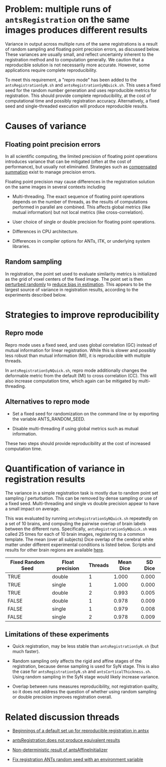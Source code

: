 # __Problem:__  multiple runs of `antsRegistration` on the same images produces different results

Variance in output across multiple runs of the same registrations is a result of random sampling and floating point precision errors, as discussed below. These variances are usually small, and reflect uncertainty inherent to the registration method and to computation generally. We caution that a reproducible solution is not necessarily more accurate. However, some applications require complete reproducibility.

To meet this requirement, a "repro mode" has been added to the `antsRegistrationSyN.sh` and `antsRegistrationSyNQuick.sh`. This uses a fixed seed for the random number generation and uses reproducible metrics for registration. This should provide complete reproducibility, at the cost of computational time and possibly registration accuracy. Alternatively, a fixed seed and single-threaded execution will produce reproducible results.


# Causes of variance

## Floating point precision errors

In all scientific computing, the limited precision of floating point operations introduces variance that can be mitigated (often at the cost of performance), but usually not eliminated. Strategies such as [compensated summation](https://en.wikipedia.org/wiki/Kahan_summation_algorithm) exist to manage precision errors.  

Floating point precision may cause differences in the registration solution on the same images in several contexts including

* Multi-threading. The exact sequence of floating point operations depends on the number of threads, as the results of computations performed in parallel are combined. This affects global metrics (like mutual information) but not local metrics (like cross-correlation).

* User choice of single or double precision for floating point operations.

* Differences in CPU architecture.

* Differences in compiler options for ANTs, ITK, or underlying system libraries.


## Random sampling

In registration, the point set used to evaluate similarity metrics is initialized as the grid of voxel centers of the fixed image. The point set is then [perturbed randomly](https://github.com/InsightSoftwareConsortium/ITK/blob/master/Modules/Registration/RegistrationMethodsv4/include/itkImageRegistrationMethodv4.hxx#L917-L1076) to [reduce bias in estimation](http://bigwww.epfl.ch/preprints/thevenaz0602p.pdf). This appears to be the largest source of variance in registration results, according to the experiments described below. 


# Strategies to improve reproducibility

## Repro mode

Repro mode uses a fixed seed, and uses global correlation (GC) instead of mutual information for linear registration. While this is slower and possibly less robust than mutual information (MI), it is reproducible with multiple threads. 

In `antsRegistrationSyNQuick.sh`, repro mode additionally changes the deformable metric from the default (MI) to cross correlation (CC). This will also increase computation time, which again can be mitigated by multi-threading.


## Alternatives to repro mode

* Set a fixed seed for randomization on the command line or by exporting the variable ANTS_RANDOM_SEED.

* Disable multi-threading if using global metrics such as mutual information.

These two steps should provide reproducibility at the cost of increased computation time. 


# Quantification of variance in registration results

The variance in a simple registration task is mostly due to random point set sampling / perturbation. This can be removed by dense sampling or use of a fixed seed. Multi-threading and single vs double precision appear to have a small impact on average.

This was evaluated by running `antsRegistrationSyNQuick.sh` repeatedly on a set of 10 brains, and computing the pairwise overlap of brain labels between the different runs. Specifically, `antsRegistrationSyNQuick.sh` was called 25 times for each of 10 brain images, registering to a common template. The mean (over all subjects) Dice overlap of the cerebral white matter under different experimental conditions is listed below. Scripts and results for other brain regions are available [here](https://github.com/cookpa/antsRegReproduce).

| Fixed Random Seed | Float precision | Threads | Mean Dice | SD Dice |
| --- | --- | --- | --- | --- |
| TRUE  | double | 1 | 1.000 | 0.000 |
| TRUE  | single | 1 | 1.000 | 0.000 |
| TRUE  | double | 2 | 0.993 | 0.005 |
| FALSE | double | 1 | 0.978 | 0.009 |
| FALSE | single | 1 | 0.979 | 0.008 |
| FALSE | single | 2 | 0.978 | 0.009 |


## Limitations of these experiments

 * Quick registration, may be less stable than `antsRegistrationSyN.sh` (but much faster). 

 * Random sampling only affects the rigid and affine stages of the registration, because dense sampling is used for SyN stage. This is also the case for `antsRegistrationSyN.sh` and `antsCorticalThickness.sh`. Using random sampling in the SyN stage would likely increase variance.

 * Overlap between runs measures reproducibility, not registration quality, so it does not address the question of whether using random sampling or double precision improves registration overall. 


# Related discussion threads

* [Beginnings of a default set up for reproducible registration in antsx](https://github.com/ANTsX/ANTs/issues/1189)

* [antsRegistration does not produce equivalent results](https://github.com/ANTsX/ANTsR/issues/210#issuecomment-377511054)

* [Non-deterministic result of antsAffineInitializer](https://github.com/ANTsX/ANTs/issues/444)

* [Fix registration ANTs random seed with an environment variable](https://github.com/ANTsX/ANTs/pull/597)